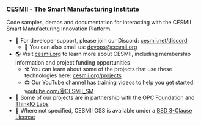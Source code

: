 ### CESMII - The Smart Manufacturing Institute

Code samples, demos and documentation for interacting with the CESMII Smart Manufacturing Innovation Platform.

- 💬 For developer support, please join our Discord: [cesmii.net/discord](https://www.cesmii.net/discord)
  - 📧 You can also email us: [devops@cesmii.org](mailto:devops@cesmii.org)
- 🌎 Visit [cesmii.org](https://www.cesmii.org) to learn more about CESMII, including membership information and project funding opportunities
  - ⚒️ You can learn about some of the projects that use these technologies here: [cesmii.org/projects](https://www.cesmii.org/projects)
  - 📺 Our YouTube channel has training videos to help you get started: [youtube.com/@CESMII_SM](https://youtube.com/@CESMII_SM)
- 🤝 Some of our projects are in partnership with the [OPC Foundation](https://www.github.com/OPCFoundation) and [ThinkIQ Labs](https://github.com/ThinkIQ-Labs/)
- 📃 Where not specified, CESMII OSS is available under a [BSD 3-Clause License](https://github.com/cesmii/ProfileDesigner/blob/main/LICENSE)
